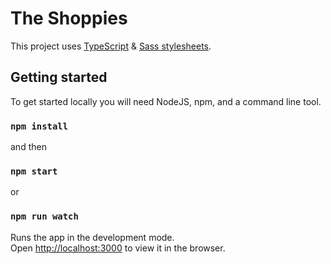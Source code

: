 # The Shoppies

This project uses [TypeScript](https://www.typescriptlang.org/docs/) & [Sass stylesheets](https://sass-lang.com/). 

## Getting started

To get started locally you will need NodeJS, npm, and a command line tool.

### `npm install`
and then
### `npm start`
or 
### `npm run watch`

Runs the app in the development mode.\
Open [http://localhost:3000](http://localhost:3000) to view it in the browser.

